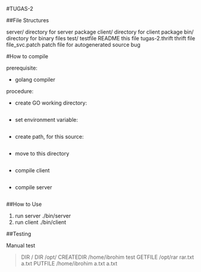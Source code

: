 #TUGAS-2

##File Structures

server/         directory for server package
client/         directory for client package
bin/            directory for binary files
test/           testfile
README          this file
tugas-2.thrift  thrift file
file_svc.patch  patch file for autogenerated source bug

#How to compile

prerequisite:
- golang compiler

procedure:
- create GO working directory:
```mkdir ~/go
```
- set environment variable:
```export GOPATH=/home/user/go
```
- create path, for this source:
```mkdir -p $GOPATH/src/github.com/ibrohimislam/tugas-2
```
- move to this directory
```cd $GOPATH/src/github.com/ibrohimislam/tugas-2/bin
```
- compile client
```go build ../client/client.go
```
- compile server
```go build ../server/main.go
```

##How to Use

1. run server ./bin/server
2. run client ./bin/client

##Testing

Manual test
> DIR /
> DIR /opt/
> CREATEDIR /home/ibrohim test 
> GETFILE /opt/rar rar.txt a.txt
> PUTFILE /home/ibrohim a.txt a.txt
